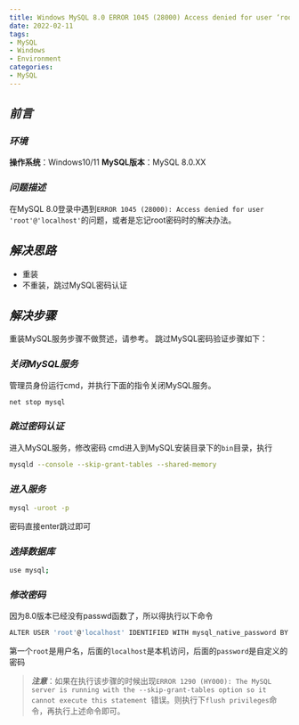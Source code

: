 ```yaml
---
title: Windows MySQL 8.0 ERROR 1045 (28000) Access denied for user ‘root‘@‘localhost‘
date: 2022-02-11
tags:
- MySQL
- Windows
- Environment
categories:
- MySQL
---
```



## ***前言***
### ***环境***
**操作系统**：Windows10/11
**MySQL版本**：MySQL 8.0.XX
### ***问题描述***
在MySQL 8.0登录中遇到`ERROR 1045 (28000): Access denied for user 'root'@'localhost'`的问题，或者是忘记root密码时的解决办法。
## ***解决思路***
- 重装
- 不重装，跳过MySQL密码认证
## ***解决步骤***
重装MySQL服务步骤不做赘述，请参考。
跳过MySQL密码验证步骤如下：
### ***关闭MySQL服务***
管理员身份运行cmd，并执行下面的指令关闭MySQL服务。
```bash
net stop mysql
```

### ***跳过密码认证***
进入MySQL服务，修改密码
cmd进入到MySQL安装目录下的`bin`目录，执行
```bash
mysqld --console --skip-grant-tables --shared-memory
```
### ***进入服务***
```bash
mysql -uroot -p
```
密码直接enter跳过即可
### ***选择数据库***

```bash
use mysql;
```

### ***修改密码***
因为8.0版本已经没有passwd函数了，所以得执行以下命令

```bash
ALTER USER 'root'@'localhost' IDENTIFIED WITH mysql_native_password BY 'password';
```
第一个`root`是用户名，后面的`localhost`是本机访问，后面的`password`是自定义的密码
>***注意***：如果在执行该步骤的时候出现`ERROR 1290 (HY000): The MySQL server is running with the --skip-grant-tables option so it cannot execute this statement `错误。则执行下` flush privileges `命令，再执行上述命令即可。
